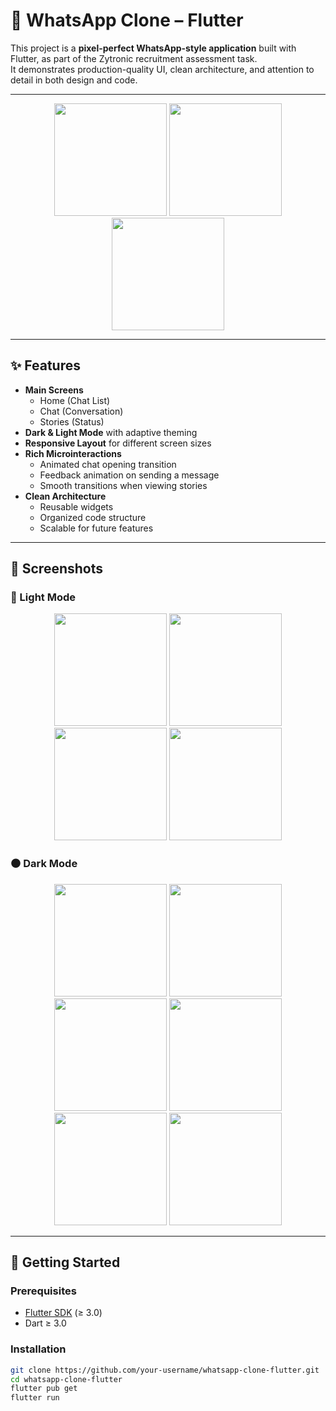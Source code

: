 # 📱 WhatsApp Clone – Flutter

This project is a **pixel-perfect WhatsApp-style application** built with Flutter, as part of the Zytronic recruitment assessment task.  
It demonstrates production-quality UI, clean architecture, and attention to detail in both design and code.

---

<p align="center">
  <img src="https://github.com/user-attachments/assets/e0e6bb5f-1487-4527-9dc8-2a0b71b7ce89" width="180" />
  <img src="https://github.com/user-attachments/assets/6935e3ab-6d58-437d-8400-32cfd7ad23a9" width="180" />
  <img src="https://github.com/user-attachments/assets/7a2b85d5-7cd5-461a-a6b5-3ef23a9edb2e" width="180" />
</p>

---

## ✨ Features
- **Main Screens**
  - Home (Chat List)
  - Chat (Conversation)
  - Stories (Status)
- **Dark & Light Mode** with adaptive theming
- **Responsive Layout** for different screen sizes
- **Rich Microinteractions**
  - Animated chat opening transition
  - Feedback animation on sending a message
  - Smooth transitions when viewing stories
- **Clean Architecture**
  - Reusable widgets
  - Organized code structure
  - Scalable for future features

---

## 📸 Screenshots

### 🔵 Light Mode
<p align="center">
  <img src="https://github.com/user-attachments/assets/cd6d3b85-26b3-4697-afdf-d83b74f09d11" width="180" />
  <img src="https://github.com/user-attachments/assets/de34f1e8-dd28-4cf6-8736-bcbfa712a1bf" width="180" />
  <img src="https://github.com/user-attachments/assets/09752d22-3bfd-410c-9689-ad4b9282d9a6" width="180" />
  <img src="https://github.com/user-attachments/assets/e36877c7-48de-4785-9e99-74319485fd4d" width="180" />
</p>

### ⚫ Dark Mode
<p align="center">
  <img src="https://github.com/user-attachments/assets/0a78cd1b-884b-42c5-b118-bb313a487df0" width="180" />
  <img src="https://github.com/user-attachments/assets/fb4c644b-3279-42d0-8d78-2de0081c717e" width="180" />
  <img src="https://github.com/user-attachments/assets/04ec850f-5ac2-4777-bc93-90573209ac48" width="180" />
  <img src="https://github.com/user-attachments/assets/e0e6bb5f-1487-4527-9dc8-2a0b71b7ce89" width="180" />
  <img src="https://github.com/user-attachments/assets/6935e3ab-6d58-437d-8400-32cfd7ad23a9" width="180" />
  <img src="https://github.com/user-attachments/assets/7a2b85d5-7cd5-461a-a6b5-3ef23a9edb2e" width="180" />
</p>

---

## 🚀 Getting Started

### Prerequisites
- [Flutter SDK](https://flutter.dev/docs/get-started/install) (≥ 3.0)
- Dart ≥ 3.0

### Installation
```bash
git clone https://github.com/your-username/whatsapp-clone-flutter.git
cd whatsapp-clone-flutter
flutter pub get
flutter run
